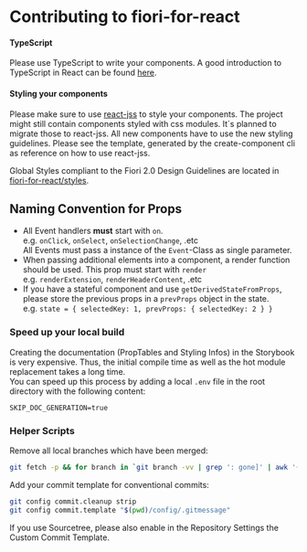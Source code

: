 # Contributing to fiori-for-react


#### TypeScript

Please use TypeScript to write your components. A good introduction to TypeScript in React can be found [here](https://levelup.gitconnected.com/ultimate-react-component-patterns-with-typescript-2-8-82990c516935).

#### Styling your components

Please make sure to use [react-jss](https://github.com/cssinjs/jss/tree/master/packages/react-jss) to style your components. The project
might still contain components styled with css modules. It´s planned to migrate those to react-jss. All new components
have to use the new styling guidelines. Please see the template, generated by the create-component cli as reference on
how to use react-jss.

Global Styles compliant to the Fiori 2.0 Design Guidelines are located in [fiori-for-react/styles](https://github.com/SAP/fiori-for-react/tree/master/packages/styles).

## Naming Convention for Props
- All Event handlers **must** start with `on`.<br />
   e.g. `onClick`, `onSelect`, `onSelectionChange`, .etc<br />
   All Events must pass a instance of the `Event`-Class as single parameter.
- When passing additional elements into a component, a render function should be used. This prop must start with `render`<br />
   e.g. `renderExtension`, `renderHeaderContent`, .etc
- If you have a stateful component and use `getDerivedStateFromProps`, please store the previous props in a `prevProps` object in the state.<br />
   e.g. `state = { selectedKey: 1, prevProps: { selectedKey: 2 } }`

### Speed up your local build
Creating the documentation (PropTables and Styling Infos) in the Storybook is very expensive. 
Thus, the initial compile time as well as the hot module replacement takes a long time.<br />
You can speed up this process by adding a local `.env` file in the root directory with the following content:
```env
SKIP_DOC_GENERATION=true
```

### Helper Scripts
Remove all local branches which have been merged:
```bash
git fetch -p && for branch in `git branch -vv | grep ': gone]' | awk '{print $1}'`; do git branch -D $branch; done
```
Add your commit template for conventional commits:
```bash
git config commit.cleanup strip
git config commit.template "$(pwd)/config/.gitmessage"
```
If you use Sourcetree, please also enable in the Repository Settings the Custom Commit Template.

 

